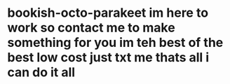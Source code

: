 # bookish-octo-parakeet im here to work so contact me to make something for you im teh best of the best low cost just txt me thats all i can do it all 

